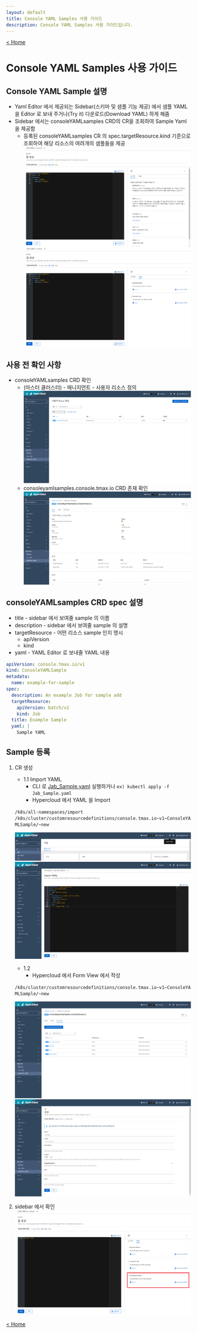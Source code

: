 ```yaml
---
layout: default
title: Console YAML Samples 사용 가이드
description: Console YAML Samples 사용 가이드입니다.
---
```


[< Home](/console/)

# Console YAML Samples 사용 가이드

## Console YAML Sample 설명

- Yaml Editor 에서 제공되는 Sidebar(스키마 및 샘플 기능 제공) 에서 샘플 YAML 을 Editor 로 보내 주거나(Try it) 다운로드(Download YAML) 하게 해줌
- Sidebar 에서는 consoleYAMLsamples CRD의 CR을 조회하여 Sample Yaml 을 제공함
  - 등록된 consoleYAMLsamples CR 의 spec.targetResource.kind 기준으로 조회하여 해당 리소스의 여려개의 샘플들을 제공
    [![image](figure/1.Sidebar_Schema.png)](figure/1.Sidebar_Schema.png)
    [![image](figure/2.Sidebar_Sample.png)](figure/2.Sidebar_Sample.png)

## 사용 전 확인 사항

- consoleYAMLsamples CRD 확인
  - (마스터 클러스터) - 매니지먼트 - 사용자 리소스 정의
    [![image](figure/3.consoleYAMLsamples_CRD.png)](figure/3.consoleYAMLsamples_CRD.png)
  - consoleyamlsamples.console.tmax.io CRD 존재 확인
    [![image](figure/4.consoleYAMLsamples_CRD_Detail.png)](figure/4.consoleYAMLsamples_CRD_Detail.png)

## consoleYAMLsamples CRD spec 설명

- title - sidebar 에서 보여줄 sample 의 이름
- description - sidebar 에서 보여줄 sample 의 설명
- targetResource - 어떤 리소스 sample 인지 명시
  - apiVersion
  - kind
- yaml - YAML Editor 로 보내줄 YAML 내용

```yaml
apiVersion: console.tmax.io/v1
kind: ConsoleYAMLSample
metadata:
  name: example-for-sample
spec:
  description: An example Job for sample add
  targetResource:
    apiVersion: batch/v1
    kind: Job
  title: Example Sample
  yaml: |
    Sample YAML
```

## Sample 등록

1. CR 생성

    - 1.1 Import YAML
      - CLI 로 [Jab_Sample.yaml](yaml/Jab_Sample.yaml) 실행하거나 `ex) kubectl apply -f Jab_Sample.yaml`
      - Hypercloud 에서 YAML 을 Import

    `/k8s/all-namespaces/import`
    `/k8s/cluster/customresourcedefinitions/console.tmax.io~v1~ConsoleYAMLSample/~new`

    [![image](figure/5.import_YAML.png)](figure/5.import_YAML.png)
    [![image](figure/6.import_YAML_example.png)](figure/6.import_YAML_example.png)

    - 1.2
      - Hypercloud 에서 Form View 에서 작성

    `/k8s/cluster/customresourcedefinitions/console.tmax.io~v1~ConsoleYAMLSample/~new`

    [![image](figure/7.consoleYAMLsamples_CRD_List.png)](figure/7.consoleYAMLsamples_CRD_List.png)
    [![image](figure/8.consoleYAMLsamples_CRD_Create.png)](figure/8.consoleYAMLsamples_CRD_Create.png)  
2. sidebar 에서 확인
  [![image](figure/9.consoleYAMLsamples_Check.png)](figure/9.consoleYAMLsamples_Check.png)

[< Home](/console/)
